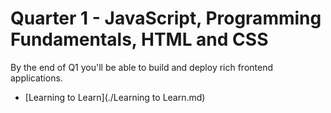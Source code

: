# Quarter 1 - JavaScript, Programming Fundamentals, HTML and CSS

By the end of Q1 you'll be able to build and deploy rich frontend applications.

- [Learning to Learn](./Learning to Learn.md)
